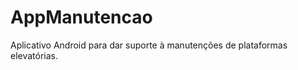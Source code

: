 AppManutencao
=============

Aplicativo Android para dar suporte à manutenções de plataformas elevatórias.
